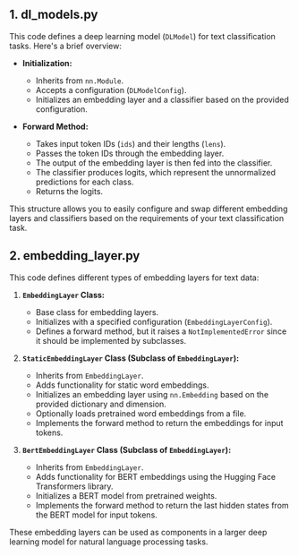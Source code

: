 ## 1. dl_models.py
This code defines a deep learning model (`DLModel`) for text classification tasks. Here's a brief overview:

- **Initialization:**
  - Inherits from `nn.Module`.
  - Accepts a configuration (`DLModelConfig`).
  - Initializes an embedding layer and a classifier based on the provided configuration.

- **Forward Method:**
  - Takes input token IDs (`ids`) and their lengths (`lens`).
  - Passes the token IDs through the embedding layer.
  - The output of the embedding layer is then fed into the classifier.
  - The classifier produces logits, which represent the unnormalized predictions for each class.
  - Returns the logits.

This structure allows you to easily configure and swap different embedding layers and classifiers based on the requirements of your text classification task.

## 2. embedding_layer.py
This code defines different types of embedding layers for text data:

1. **`EmbeddingLayer` Class:**
   - Base class for embedding layers.
   - Initializes with a specified configuration (`EmbeddingLayerConfig`).
   - Defines a forward method, but it raises a `NotImplementedError` since it should be implemented by subclasses.

2. **`StaticEmbeddingLayer` Class (Subclass of `EmbeddingLayer`):**
   - Inherits from `EmbeddingLayer`.
   - Adds functionality for static word embeddings.
   - Initializes an embedding layer using `nn.Embedding` based on the provided dictionary and dimension.
   - Optionally loads pretrained word embeddings from a file.
   - Implements the forward method to return the embeddings for input tokens.

3. **`BertEmbeddingLayer` Class (Subclass of `EmbeddingLayer`):**
   - Inherits from `EmbeddingLayer`.
   - Adds functionality for BERT embeddings using the Hugging Face Transformers library.
   - Initializes a BERT model from pretrained weights.
   - Implements the forward method to return the last hidden states from the BERT model for input tokens.

These embedding layers can be used as components in a larger deep learning model for natural language processing tasks.
